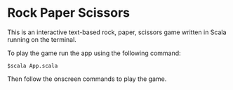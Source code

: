 # Rock Paper Scissors
This is an interactive text-based rock, paper, scissors game written in Scala running on the terminal.

To play the game run the app using the following command:

```
$scala App.scala
```

Then follow the onscreen commands to play the game.

